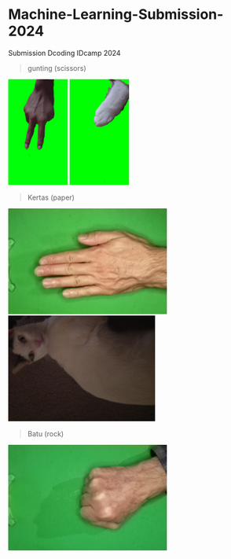 # Machine-Learning-Submission-2024
Submission Dcoding IDcamp 2024



> gunting (scissors)<br>
<img src="https://github.com/nazhiba/Machine-Learning-Submission-2024/raw/7958e0e5e88a5cb8fcd53d6de74f4bc6595905ea/tester/gunting.jpg" alt="Gunting"  height="215">
<img src="https://github.com/nazhiba/Machine-Learning-Submission-2024/raw/7958e0e5e88a5cb8fcd53d6de74f4bc6595905ea/tester/meow.jpg" alt="Gunting"  height="215">

> Kertas (paper)<br>
<img src="https://github.com/nazhiba/Machine-Learning-Submission-2024/raw/7958e0e5e88a5cb8fcd53d6de74f4bc6595905ea/tester/keretas.png" alt="Kertas"  height="215">
<img src="https://github.com/nazhiba/Machine-Learning-Submission-2024/raw/fa2b8b71db233661d4593d77e88b1ff5eb41af2d/tester/p.jpg" alt="Kertas"  height="215">

> Batu (rock)<br>
<img src="https://github.com/nazhiba/Machine-Learning-Submission-2024/raw/7958e0e5e88a5cb8fcd53d6de74f4bc6595905ea/tester/batu.png" alt="Batu"  height="215">
